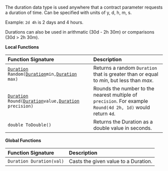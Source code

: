 The duration data type is used anywhere that a contract parameter requests a duration of time.  Can be specified with units of y, d, h, m, s.

Example: `2d 4h` is 2 days and 4 hours.

Durations can also be used in arithmatic (30d - 2h 30m) or comparisons (30d > 2h 30m).

**Local Functions**

| Function Signature | Description |
| :--- | :--- |
| [`Duration`](Duration-Type) `Random(`[`Duration`](Duration-Type)` min, `[`Duration`](Duration-Type)` max)` | Returns a random `Duration` that is greater than or equal to *min*, but less than *max*. |
| [`Duration`](Duration) `Round(`[`Duration`](Duration)` value, `[`Duration`](Duration)` precision)` | Rounds the number to the nearest multiple of `precision`.  For example `Round(4d 2h, 1d)` would return `4d`. |
| `double ToDouble()` | Returns the Duration as a double value in seconds. |

**Global Functions**

| Function Signature | Description |
| :--- | :--- |
| `Duration Duration(val)` | Casts the given value to a Duration. |
